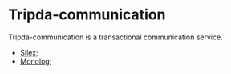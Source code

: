 # Tripda-communication

Tripda-communication is a transactional communication service.

- [Silex](http://silex.sensiolabs.org/);
- [Monolog](https://github.com/Seldaek/monolog);